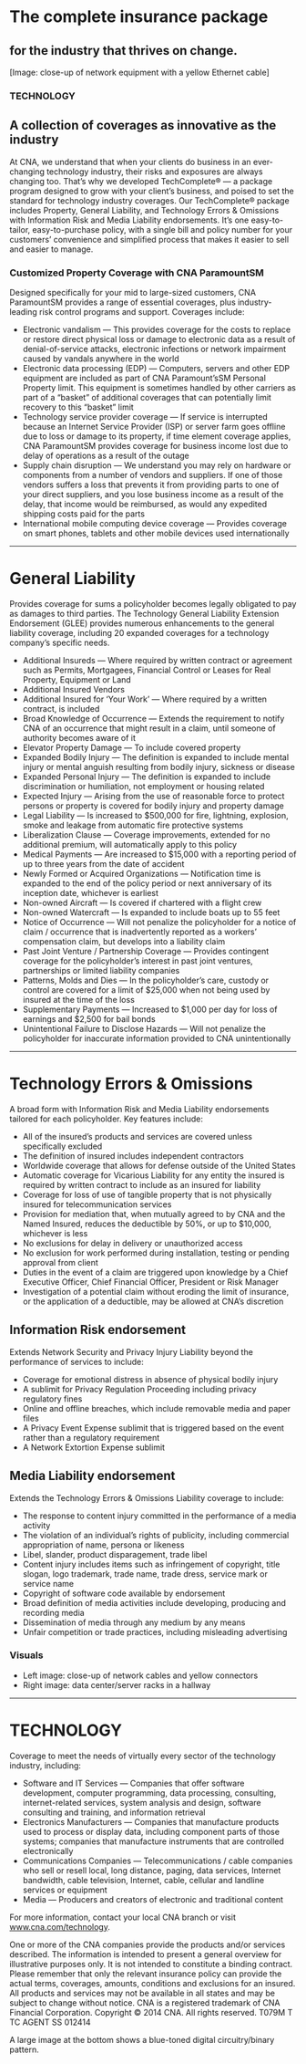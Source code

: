 
# The complete insurance package
## for the industry that thrives on change.

[Image: close-up of network equipment with a yellow Ethernet cable]

### TECHNOLOGY

## A collection of coverages as innovative as the industry

At CNA, we understand that when your clients do business in an ever-changing technology industry, their risks and exposures are always changing too. That’s why we developed TechComplete® — a package program designed to grow with your client’s business, and poised to set the standard for technology industry coverages. Our TechComplete® package includes Property, General Liability, and Technology Errors & Omissions with Information Risk and Media Liability endorsements. It’s one easy-to-tailor, easy-to-purchase policy, with a single bill and policy number for your customers’ convenience and simplified process that makes it easier to sell and easier to manage.

### Customized Property Coverage with CNA ParamountSM

Designed specifically for your mid to large-sized customers, CNA ParamountSM provides a range of essential coverages, plus industry-leading risk control programs and support. Coverages include:

* Electronic vandalism — This provides coverage for the costs to replace or restore direct physical loss or damage to electronic data as a result of denial-of-service attacks, electronic infections or network impairment caused by vandals anywhere in the world
* Electronic data processing (EDP) — Computers, servers and other EDP equipment are included as part of CNA Paramount’sSM Personal Property limit. This equipment is sometimes handled by other carriers as part of a “basket” of additional coverages that can potentially limit recovery to this “basket” limit
* Technology service provider coverage — If service is interrupted because an Internet Service Provider (ISP) or server farm goes offline due to loss or damage to its property, if time element coverage applies, CNA ParamountSM provides coverage for business income lost due to delay of operations as a result of the outage
* Supply chain disruption — We understand you may rely on hardware or components from a number of vendors and suppliers. If one of those vendors suffers a loss that prevents it from providing parts to one of your direct suppliers, and you lose business income as a result of the delay, that income would be reimbursed, as would any expedited shipping costs paid for the parts
* International mobile computing device coverage — Provides coverage on smart phones, tablets and other mobile devices used internationally


---


# General Liability

Provides coverage for sums a policyholder becomes legally obligated to pay as damages to third parties. The Technology General Liability Extension Endorsement (GLEE) provides numerous enhancements to the general liability coverage, including 20 expanded coverages for a technology company’s specific needs.

* Additional Insureds — Where required by written contract or agreement such as Permits, Mortgagees, Financial Control or Leases for Real Property, Equipment or Land
* Additional Insured Vendors
* Additional Insured for ‘Your Work’ — Where required by a written contract, is included
* Broad Knowledge of Occurrence — Extends the requirement to notify CNA of an occurrence that might result in a claim, until someone of authority becomes aware of it
* Elevator Property Damage — To include covered property
* Expanded Bodily Injury — The definition is expanded to include mental injury or mental anguish resulting from bodily injury, sickness or disease
* Expanded Personal Injury — The definition is expanded to include discrimination or humiliation, not employment or housing related
* Expected Injury — Arising from the use of reasonable force to protect persons or property is covered for bodily injury and property damage
* Legal Liability — Is increased to $500,000 for fire, lightning, explosion, smoke and leakage from automatic fire protective systems
* Liberalization Clause — Coverage improvements, extended for no additional premium, will automatically apply to this policy
* Medical Payments — Are increased to $15,000 with a reporting period of up to three years from the date of accident
* Newly Formed or Acquired Organizations — Notification time is expanded to the end of the policy period or next anniversary of its inception date, whichever is earliest
* Non-owned Aircraft — Is covered if chartered with a flight crew
* Non-owned Watercraft — Is expanded to include boats up to 55 feet
* Notice of Occurrence — Will not penalize the policyholder for a notice of claim / occurrence that is inadvertently reported as a workers’ compensation claim, but develops into a liability claim
* Past Joint Venture / Partnership Coverage — Provides contingent coverage for the policyholder’s interest in past joint ventures, partnerships or limited liability companies
* Patterns, Molds and Dies — In the policyholder’s care, custody or control are covered for a limit of $25,000 when not being used by insured at the time of the loss
* Supplementary Payments — Increased to $1,000 per day for loss of earnings and $2,500 for bail bonds
* Unintentional Failure to Disclose Hazards — Will not penalize the policyholder for inaccurate information provided to CNA unintentionally


---


# Technology Errors & Omissions
A broad form with Information Risk and Media Liability endorsements tailored for each policyholder. Key features include:

* All of the insured’s products and services are covered unless specifically excluded
* The definition of insured includes independent contractors
* Worldwide coverage that allows for defense outside of the United States
* Automatic coverage for Vicarious Liability for any entity the insured is required by written contract to include as an insured for liability
* Coverage for loss of use of tangible property that is not physically insured for telecommunication services
* Provision for mediation that, when mutually agreed to by CNA and the Named Insured, reduces the deductible by 50%, or up to $10,000, whichever is less
* No exclusions for delay in delivery or unauthorized access
* No exclusion for work performed during installation, testing or pending approval from client
* Duties in the event of a claim are triggered upon knowledge by a Chief Executive Officer, Chief Financial Officer, President or Risk Manager
* Investigation of a potential claim without eroding the limit of insurance, or the application of a deductible, may be allowed at CNA’s discretion

## Information Risk endorsement
Extends Network Security and Privacy Injury Liability beyond the performance of services to include:
* Coverage for emotional distress in absence of physical bodily injury
* A sublimit for Privacy Regulation Proceeding including privacy regulatory fines
* Online and offline breaches, which include removable media and paper files
* A Privacy Event Expense sublimit that is triggered based on the event rather than a regulatory requirement
* A Network Extortion Expense sublimit

## Media Liability endorsement
Extends the Technology Errors & Omissions Liability coverage to include:
* The response to content injury committed in the performance of a media activity
* The violation of an individual’s rights of publicity, including commercial appropriation of name, persona or likeness
* Libel, slander, product disparagement, trade libel
* Content injury includes items such as infringement of copyright, title slogan, logo trademark, trade name, trade dress, service mark or service name
* Copyright of software code available by endorsement
* Broad definition of media activities include developing, producing and recording media
* Dissemination of media through any medium by any means
* Unfair competition or trade practices, including misleading advertising

### Visuals
- Left image: close-up of network cables and yellow connectors
- Right image: data center/server racks in a hallway



---


# TECHNOLOGY

Coverage to meet the needs of virtually every sector of the technology industry, including:
* Software and IT Services — Companies that offer software development, computer programming, data processing, consulting, internet-related services, system analysis and design, software consulting and training, and information retrieval
* Electronics Manufacturers — Companies that manufacture products used to process or display data, including component parts of those systems; companies that manufacture instruments that are controlled electronically
* Communications Companies — Telecommunications / cable companies who sell or resell local, long distance, paging, data services, Internet bandwidth, cable television, Internet, cable, cellular and landline services or equipment
* Media — Producers and creators of electronic and traditional content

For more information, contact your local CNA branch or visit www.cna.com/technology.

One or more of the CNA companies provide the products and/or services described. The information is intended to present a general overview for illustrative purposes only. It is not intended to constitute a binding contract. Please remember that only the relevant insurance policy can provide the actual terms, coverages, amounts, conditions and exclusions for an insured. All products and services may not be available in all states and may be subject to change without notice. CNA is a registered trademark of CNA Financial Corporation. Copyright © 2014 CNA. All rights reserved. T079M
T TC AGENT SS 012414

A large image at the bottom shows a blue-toned digital circuitry/binary pattern.

